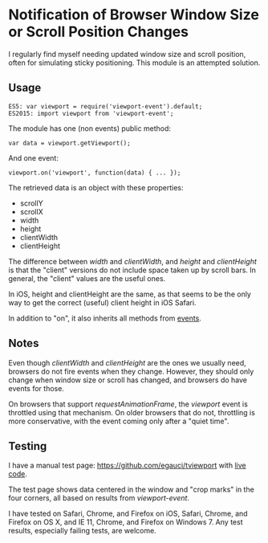 Notification of Browser Window Size or Scroll Position Changes
==============================================================

I regularly find myself needing updated window size and scroll position,
often for simulating sticky positioning. This module is an attempted
solution.

Usage
-----

    ES5: var viewport = require('viewport-event').default;
    ES2015: import viewport from 'viewport-event';

The module has one (non events) public method:

    var data = viewport.getViewport();

And one event:

    viewport.on('viewport', function(data) { ... });

The retrieved data is an object with these properties:

- scrollY
- scrollX
- width
- height
- clientWidth
- clientHeight

The difference between *width* and *clientWidth*, and *height* and
*clientHeight* is that the "client" versions do not include space
taken up by scroll bars. In general, the "client" values are the
useful ones.

In iOS, height and clientHeight are the same, as that seems to be
the only way to get the correct (useful) client height in iOS Safari.

In addition to "on", it also inherits all methods from
[events](https://github.com/Gozala/events).

Notes
-----

Even though *clientWidth* and *clientHeight* are the ones we usually
need, browsers do not fire events when they change. However, they
should only change when window size or scroll has changed, and browsers
do have events for those.

On browsers that support *requestAnimationFrame*, the *viewport*
event is throttled using that mechanism. On older browsers that
do not, throttling is more conservative, with the event coming only
after a "quiet time".

Testing
-------

I have a manual test page: https://github.com/egauci/tviewport with
[live code](https://ldo.gauci.co/tviewport/).

The test page shows data centered in the window and "crop marks" in
the four corners, all based on results from *viewport-event*.

I have tested on Safari, Chrome, and Firefox on iOS, Safari, Chrome,
and Firefox on OS X, and IE 11, Chrome, and Firefox on Windows 7. Any
test results, especially failing tests, are welcome.
